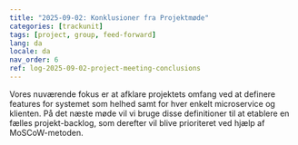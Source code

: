 ```yaml
---
title: "2025-09-02: Konklusioner fra Projektmøde"
categories: [trackunit]
tags: [project, group, feed-forward]
lang: da
locale: da
nav_order: 6
ref: log-2025-09-02-project-meeting-conclusions
---
```

Vores nuværende fokus er at afklare projektets omfang ved at definere features for systemet som helhed samt for hver enkelt microservice og klienten. På det næste møde vil vi bruge disse definitioner til at etablere en fælles projekt-backlog, som derefter vil blive prioriteret ved hjælp af MoSCoW-metoden.